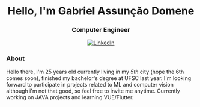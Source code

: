 <h1 align="center"> Hello, I'm Gabriel Assunção Domene</h1>

<h3 align="center">  Computer Engineer </h3>

<p align="center"> 
<a href="https://www.linkedin.com/in/gabrieldomene/"><img alt="LinkedIn" src="https://img.shields.io/badge/-Gabriel_Domene-blue?style=flat-square&logo=Linkedin&logoColor=white&link=https://www.linkedin.com/in/gabrieldomene/"></a>


### About
 Hello there, I'm 25 years old currently living in my *5th* city (hope the 6th comes soon), finished my bachelor's degree at UFSC last year. I'm looking forward to participate in projects related to ML and computer vision although i'm not that good, so feel free to invite me anytime. Currently working on JAVA projects and learning VUE/Flutter.


